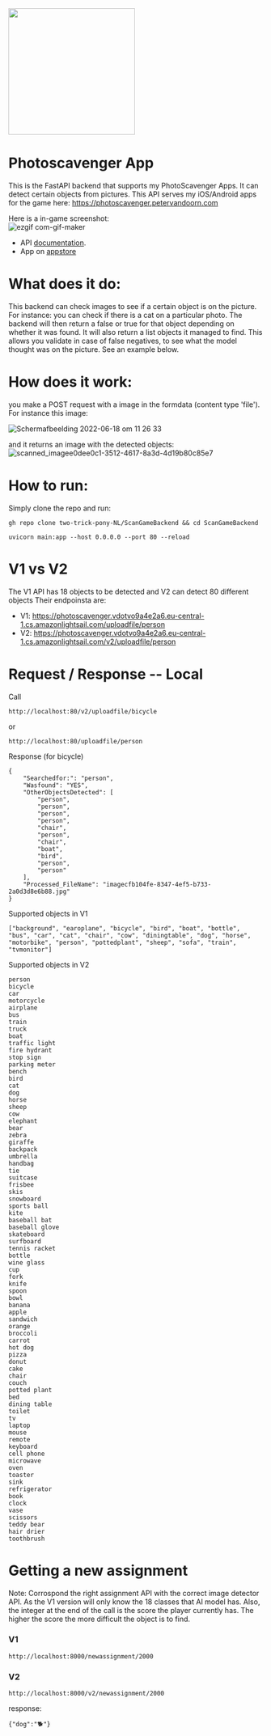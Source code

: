 

<img src="https://user-images.githubusercontent.com/71013416/183674037-eca7cc9b-4a19-494c-a449-af638fdd869c.png" width="250">



# Photoscavenger App
This is the FastAPI backend that supports my PhotoScavenger Apps. It can detect certain objects from pictures. This API serves my iOS/Android apps for the game here: https://photoscavenger.petervandoorn.com

Here is a in-game screenshot: <br>
![ezgif com-gif-maker](https://user-images.githubusercontent.com/71013416/178448499-3f547173-43ab-41b2-967a-a1f9ae8dd9a0.gif)

- API  [documentation](https://photoscavenger.vdotvo9a4e2a6.eu-central-1.cs.amazonlightsail.com/docs).
- App on [appstore](https://apps.apple.com/nl/app/photo-scavenger/id1637234234?l=en)

# What does it do:
This backend can check images to see if a certain object is on the picture. For instance: you can check if there is a cat on a particular photo. The backend will then return a false or true for that object depending on whether it was found. It will also return a list objects it managed to find. This allows you validate in case of false negatives, to see what the model thought was on the picture. See an example below. 

# How does it work: 
you make a POST request with a image in the formdata (content type 'file'). 
For instance this image: 

![Schermafbeelding 2022-06-18 om 11 26 33](https://user-images.githubusercontent.com/71013416/175918302-bd99786a-9d4f-49d7-a90c-9bbbff847035.png)

and it returns an image with the detected objects:
![scanned_imagee0dee0c1-3512-4617-8a3d-4d19b80c85e7](https://user-images.githubusercontent.com/71013416/177133306-d0eab947-6013-4925-94ce-dccb3106af1a.jpg)

# How to run: 

Simply clone the repo and run: 
```
gh repo clone two-trick-pony-NL/ScanGameBackend && cd ScanGameBackend
```
 
```
uvicorn main:app --host 0.0.0.0 --port 80 --reload
```

# V1 vs V2 
The V1 API has 18 objects to be detected and V2 can detect 80 different objects 
Their endpoinsta are: 
- V1: https://photoscavenger.vdotvo9a4e2a6.eu-central-1.cs.amazonlightsail.com/uploadfile/person
- V2: https://photoscavenger.vdotvo9a4e2a6.eu-central-1.cs.amazonlightsail.com/v2/uploadfile/person 



# Request / Response -- Local

Call
```
http://localhost:80/v2/uploadfile/bicycle
```

or 
```
http://localhost:80/uploadfile/person
```

Response (for bicycle)
```
{
    "Searchedfor:": "person",
    "Wasfound": "YES",
    "OtherObjectsDetected": [
        "person",
        "person",
        "person",
        "person",
        "chair",
        "person",
        "chair",
        "boat",
        "bird",
        "person",
        "person"
    ],
    "Processed_FileName": "imagecfb104fe-8347-4ef5-b733-2a0d3d8e6b88.jpg"
}
```
Supported objects in V1
```
["background", "earoplane", "bicycle", "bird", "boat", "bottle", "bus", "car", "cat", "chair", "cow", "diningtable", "dog", "horse", "motorbike", "person", "pottedplant", "sheep", "sofa", "train", "tvmonitor"]
```

Supported objects in V2 
```
person
bicycle
car
motorcycle
airplane
bus
train
truck
boat
traffic light
fire hydrant
stop sign
parking meter
bench
bird
cat
dog
horse
sheep
cow
elephant
bear
zebra
giraffe
backpack
umbrella
handbag
tie
suitcase
frisbee
skis
snowboard
sports ball
kite
baseball bat
baseball glove
skateboard
surfboard
tennis racket
bottle
wine glass
cup
fork
knife
spoon
bowl
banana
apple
sandwich
orange
broccoli
carrot
hot dog
pizza
donut
cake
chair
couch
potted plant
bed
dining table
toilet
tv
laptop
mouse
remote
keyboard
cell phone
microwave
oven
toaster
sink
refrigerator
book
clock
vase
scissors
teddy bear
hair drier
toothbrush
```

# Getting a new assignment
Note: Corrospond the right assignment API with the correct image detector API. As the V1 version will only know the 18 classes that AI model has. Also, the integer at the end of the call is the score the player currently has. The higher the score the more difficult the object is to find. 

### V1
```
http://localhost:8000/newassignment/2000
```

### V2
```
http://localhost:8000/v2/newassignment/2000
```

response:
```
{"dog":"🐕"}
```


